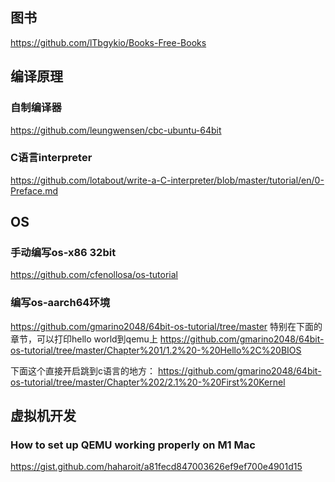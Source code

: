 

## 图书
https://github.com/lTbgykio/Books-Free-Books

## 编译原理
### 自制编译器
https://github.com/leungwensen/cbc-ubuntu-64bit

### C语言interpreter
https://github.com/lotabout/write-a-C-interpreter/blob/master/tutorial/en/0-Preface.md

## OS
### 手动编写os-x86 32bit
https://github.com/cfenollosa/os-tutorial

### 编写os-aarch64环境
https://github.com/gmarino2048/64bit-os-tutorial/tree/master
特别在下面的章节，可以打印hello world到qemu上
https://github.com/gmarino2048/64bit-os-tutorial/tree/master/Chapter%201/1.2%20-%20Hello%2C%20BIOS

下面这个直接开启跳到c语言的地方：
https://github.com/gmarino2048/64bit-os-tutorial/tree/master/Chapter%202/2.1%20-%20First%20Kernel

## 虚拟机开发
### How to set up QEMU working properly on M1 Mac
https://gist.github.com/haharoit/a81fecd847003626ef9ef700e4901d15

